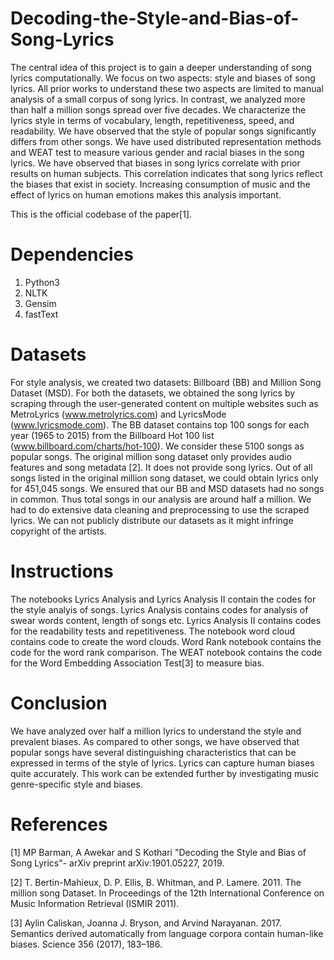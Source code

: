 # Decoding-the-Style-and-Bias-of-Song-Lyrics
The central idea of this project is to gain a deeper understanding of song lyrics computationally. We focus on two aspects: style and biases 
of song lyrics. All prior works to understand these two aspects are limited to manual analysis of a small corpus of song lyrics. In 
contrast, we analyzed more than half a million songs spread over five decades. We characterize the lyrics style in terms of vocabulary, 
length, repetitiveness, speed, and readability. We have observed that the style of popular songs significantly differs from other songs.
We have used distributed representation methods and WEAT test to measure various gender and racial biases in the song lyrics. We have 
observed that biases in song lyrics correlate with prior results on human subjects. This correlation indicates that song lyrics reflect 
the biases that exist in society. Increasing consumption of music and the effect of lyrics on human emotions makes this analysis important.

This is the official codebase of the paper[1].

# Dependencies
1) Python3
2) NLTK
3) Gensim
4) fastText

# Datasets
For style analysis, we created two datasets: Billboard (BB) and Million Song Dataset (MSD). For both the datasets, we obtained the song 
lyrics by scraping through the user-generated content on multiple websites such as MetroLyrics (www.metrolyrics.com) and LyricsMode 
(www.lyricsmode.com). The BB dataset contains top 100 songs for each year (1965 to 2015) from the Billboard Hot 100 list
(www.billboard.com/charts/hot-100). We consider these 5100 songs as popular songs. The original million song dataset only provides
audio features and song metadata [2]. It does not provide song lyrics. Out of all songs listed in the original million song dataset,
we could obtain lyrics only for 451,045 songs. We ensured that our BB and MSD datasets had no songs in common. Thus total songs
in our analysis are around half a million. We had to do extensive data cleaning and preprocessing to use the scraped lyrics.
We can not publicly distribute our datasets as it might infringe copyright of the artists. 

# Instructions
The notebooks Lyrics Analysis and Lyrics Analysis II contain the codes for the style analyis of songs. Lyrics Analysis contains codes for analysis of swear words content, length of songs etc. Lyrics Analysis II contains codes for the readability tests and repetitiveness. The notebook word cloud contains code to create the word clouds. Word Rank notebook contains the code for the word rank comparison. The WEAT notebook contains the code for the Word Embedding Association Test[3] to measure bias.

# Conclusion
We have analyzed over half a million lyrics to understand the style and prevalent biases. As compared to other songs, we have observed
that popular songs have several distinguishing characteristics that can be expressed in terms of the style of lyrics. Lyrics can capture
human biases quite accurately. This work can be extended further by investigating music genre-specific style and biases.

# References
[1] MP Barman, A Awekar and S Kothari "Decoding the Style and Bias of Song Lyrics"- arXiv preprint arXiv:1901.05227, 2019.

[2] T. Bertin-Mahieux, D. P. Ellis, B. Whitman, and P. Lamere. 2011. The million song Dataset. In Proceedings of the 12th International Conference on Music Information Retrieval (ISMIR 2011).

[3] Aylin Caliskan, Joanna J. Bryson, and Arvind Narayanan. 2017. Semantics derived automatically from language corpora contain human-like biases. Science 356 (2017), 183–186.

